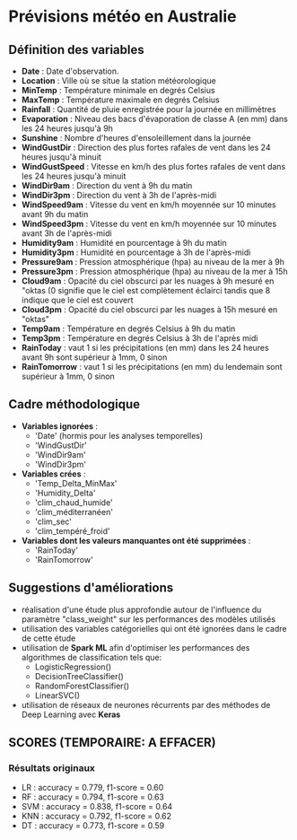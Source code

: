 # Prévisions météo en Australie

## Définition des variables
- **Date** : Date d'observation.
- **Location** : Ville où se situe la station météorologique
- **MinTemp** : Température minimale en degrés Celsius
- **MaxTemp** : Température maximale en degrés Celsius
- **Rainfall** : Quantité de pluie enregistrée pour la journée en millimètres
- **Evaporation** : Niveau des bacs d'évaporation de classe A (en mm) dans les 24 heures jusqu'à 9h
- **Sunshine** : Nombre d'heures d'ensoleillement dans la journée
- **WindGustDir** : Direction des plus fortes rafales de vent dans les 24 heures jusqu'à minuit
- **WindGustSpeed** : Vitesse en km/h des plus fortes rafales de vent dans les 24 heures jusqu'à minuit
- **WindDir9am** : Direction du vent à 9h du matin
- **WindDir3pm** : Direction du vent à 3h de l'après-midi
- **WindSpeed9am** : Vitesse du vent en km/h moyennée sur 10 minutes avant 9h du matin
- **WindSpeed3pm** : Vitesse du vent en km/h moyennée sur 10 minutes avant 3h de l'après-midi
- **Humidity9am** : Humidité en pourcentage à 9h du matin
- **Humidity3pm** : Humidité en pourcentage à 3h de l'après-midi
- **Pressure9am** : Pression atmosphérique (hpa) au niveau de la mer à 9h
- **Pressure3pm** : Pression atmosphérique (hpa) au niveau de la mer à 15h
- **Cloud9am** : Opacité du ciel obscurci par les nuages à 9h mesuré en "oktas (0 signifie que le ciel est complètement éclairci tandis que 8 indique que le ciel est couvert
- **Cloud3pm** : Opacité du ciel obscurci par les nuages à 15h mesuré en "oktas"
- **Temp9am** : Température en degrés Celsius à 9h du matin
- **Temp3pm** : Température en degrés Celsius à 3h de l'après midi
- **RainToday** : vaut 1 si les précipitations (en mm) dans les 24 heures avant 9h sont supérieur à 1mm, 0 sinon
- **RainTomorrow** : vaut 1 si les précipitations (en mm) du lendemain sont supérieur à 1mm, 0 sinon

## Cadre méthodologique
- **Variables ignorées** : 
    - 'Date' (hormis pour les analyses temporelles)
    - 'WindGustDir'
    - 'WindDir9am'
    - 'WindDir3pm'
- **Variables crées** :
    - 'Temp_Delta_MinMax'
    - 'Humidity_Delta'
    - 'clim_chaud_humide'
    - 'clim_méditerranéen'
    - 'clim_sec'
    - 'clim_tempéré_froid'
- **Variables dont les valeurs manquantes ont été supprimées** :
    - 'RainToday'
    - 'RainTomorrow'

## Suggestions d'améliorations
- réalisation d'une étude plus approfondie autour de l'influence du paramètre "class_weight" sur les performances des modèles utilisés
- utilisation des variables catégorielles qui ont été ignorées dans le cadre de cette étude
- utilisation de **Spark ML** afin d'optimiser les performances des algorithmes de classification tels que:
    - LogisticRegression() 
    - DecisionTreeClassifier()
    - RandomForestClassifier()
    - LinearSVC()
- utilisation de réseaux de neurones récurrents par des méthodes de Deep Learning avec **Keras** 
    
## SCORES (TEMPORAIRE: A EFFACER)
### Résultats originaux
- LR : accuracy = 0.779, f1-score = 0.60
- RF : accuracy = 0.794, f1-score = 0.63
- SVM : accuracy = 0.838, f1-score = 0.64
- KNN : accuracy = 0.792, f1-score = 0.62
- DT : accuracy = 0.773, f1-score = 0.59
